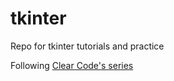 # tkinter
Repo for tkinter tutorials and practice

Following [Clear Code's series](https://www.youtube.com/playlist?list=PLpMixYKO4EXeaGnqT_YWx7_mA77bz2VqM)